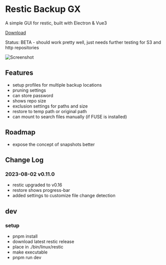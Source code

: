 # Restic Backup GX #

A simple GUI for restic, built with Electron & Vue3

[Download](https://gitlab.com/stormking/resticguigx/-/releases)

Status: BETA - should work pretty well, just needs further testing for S3 and http repositories

![Screenshot](https://gitlab.com/stormking/resticguigx/-/raw/master/screenshot.png "Restic-Backup-GX")

## Features ##

- setup profiles for multiple backup locations
- pruning settings
- can store password
- shows repo size
- exclusion settings for paths and size
- restore to temp path or original path
- can mount to search files manually (if FUSE is installed)

## Roadmap ##

- expose the concept of snapshots better

## Change Log

### 2023-08-02 v0.11.0

- restic upgraded to v0.16
- restore shows progress-bar
- added settings to customize file change detection

## dev ##

### setup

- pnpm install
- download latest restic release 
- place in ./bin/linux/restic
- make executable
- pnpm run dev

